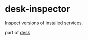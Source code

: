 # desk-inspector

Inspect versions of installed services.

part of [desk](http://github.com/yvess/desk)
